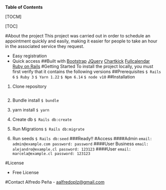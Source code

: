 
**Table of Contents**

[TOCM]

[TOC]

#About the project
This project was carried out in order to schedule an appointment quickly and easily, making it easier for people to take an hour in the associated service they request.
* Easy registration
* Quick access
##Built with
[Bootstrap](https://getbootstrap.com/ "Bootstrap")
[JQuery](https://jquery.com/ "JQuery")
[Chartkick](https://chartkick.com/ "Chartkick")
[Fullcalendar](https://fullcalendar.io/demos "Fullcalendar")
[Ruby on Rails](https://rubyonrails.org/ "Ruby on Rails")
#Getting Started 
To install the project locally, you must first verify that it contains the following versions
##Prerequisites
`$ Rails 6`
`$ Ruby 3`
`$ Yarn 1.22`
`$ Npm 6.14`
`$ node v10`
##Installation
1. Clone repository
```$ git clone https://github.com/alfredo-pl/project_appointment.git
```

2. Bundle install
`$ bundle`

3. yarn install
`$ yarn`

4. Create db
`$ Rails db:create`

5. Run Migrations
`$ Rails db:migrate`

6. Run seeds
`$ Rails db:seed`
###Ready!!
#Access
####Admin
``email: admin@example.com password: password``
####User Business
``email: alejandro@example.cl password: 123123``
####User 
``email: marcela@example.cl password: 123123``

#License
* Free License

#Contact
Alfredo Peña - aalfredoplz@gmail.com